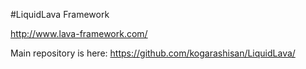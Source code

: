 #LiquidLava Framework

http://www.lava-framework.com/

Main repository is here:
https://github.com/kogarashisan/LiquidLava/
